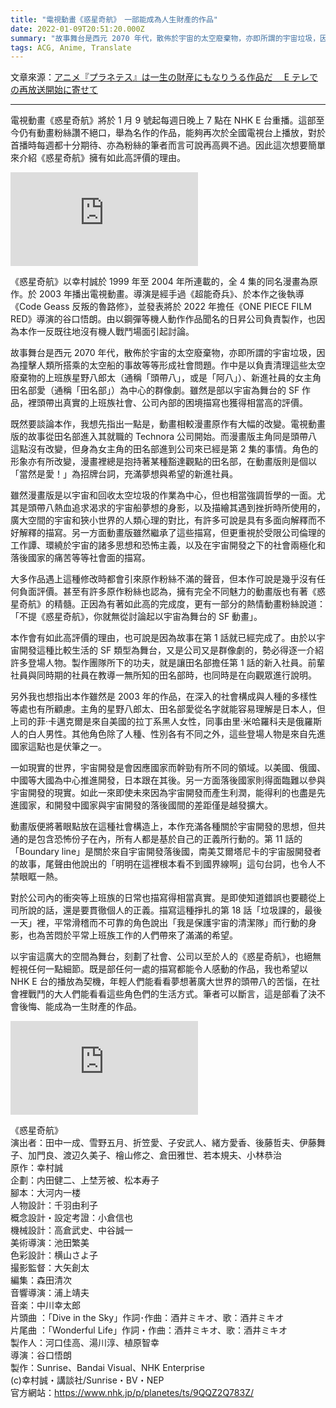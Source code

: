 ```yaml
---
title: "電視動畫《惑星奇航》　一部能成為人生財產的作品"
date: 2022-01-09T20:51:20.000Z
summary: "故事舞台是西元 2070 年代，散佈於宇宙的太空廢棄物，亦即所謂的宇宙垃圾，因為撞擊人類所搭乘的太空船的事故等等形成社會問題。作中是以負責清理這些太空廢棄物的上班族星野八郎太（通稱「頭帶八」，或是「阿八」）、新進社員的女主角田名部愛（通稱「田名部」）為中心的群像劇。"
tags: ACG, Anime, Translate
---
```


文章來源：[アニメ『プラネテス』は一生の財産にもなりうる作品だ　 E テレでの再放送開始に寄せて](https://realsound.jp/movie/2022/01/post-942340.html)

---

電視動畫《惑星奇航》將於 1 月 9 號起每週日晚上 7 點在 NHK E 台重播。這部至今仍有動畫粉絲讚不絕口，舉為名作的作品，能夠再次於全國電視台上播放，對於首播時每週都十分期待、亦為粉絲的筆者而言可說再高興不過。因此這次想要簡單來介紹《惑星奇航》擁有如此高評價的理由。

<iframe src="https://www.youtube.com/embed/en3Gg3k1y3Q" title="YouTube video player" frameborder="0" allow="accelerometer; autoplay; clipboard-write; encrypted-media; gyroscope; picture-in-picture" allowfullscreen></iframe>

《惑星奇航》以幸村誠於 1999 年至 2004 年所連載的，全 4 集的同名漫畫為原作。於 2003 年播出電視動畫。導演是經手過《超能奇兵》、於本作之後執導《Code Geass 反叛的魯路修》，並發表將於 2022 年擔任《ONE PIECE FILM RED》導演的谷口悟朗。由以鋼彈等機人動作作品聞名的日昇公司負責製作，也因為本作一反既往地沒有機人戰鬥場面引起討論。

故事舞台是西元 2070 年代，散佈於宇宙的太空廢棄物，亦即所謂的宇宙垃圾，因為撞擊人類所搭乘的太空船的事故等等形成社會問題。作中是以負責清理這些太空廢棄物的上班族星野八郎太（通稱「頭帶八」，或是「阿八」）、新進社員的女主角田名部愛（通稱「田名部」）為中心的群像劇。雖然是部以宇宙為舞台的 SF 作品，裡頭帶出真實的上班族社會、公司內部的困境描寫也獲得相當高的評價。

既然要談論本作，我想先指出一點是，動畫相較漫畫原作有大幅的改變。電視動畫版的故事從田名部進入其就職的 Technora 公司開始。而漫畫版主角同是頭帶八這點沒有改變，但身為女主角的田名部進到公司來已經是第 2 集的事情。角色的形象亦有所改變，漫畫裡總是抱持著某種豁達觀點的田名部，在動畫版則是個以「當然是愛！」為招牌台詞，充滿夢想與希望的新進社員。

雖然漫畫版是以宇宙和回收太空垃圾的作業為中心，但也相當強調哲學的一面。尤其是頭帶八熱血追求渴求的宇宙船夢想的身影，以及描繪其遇到挫折時所使用的，廣大空間的宇宙和狹小世界的人類心理的對比，有許多可說是具有多面向解釋而不好解釋的描寫。另一方面動畫版雖然繼承了這些描寫，但更重視於受限公司倫理的工作譚、環繞於宇宙的諸多思想和恐怖主義，以及在宇宙開發之下的社會兩極化和落後國家的痛苦等等社會面的描寫。

大多作品遇上這種修改時都會引來原作粉絲不滿的聲音，但本作可說是幾乎沒有任何負面評價。甚至有許多原作粉絲也認為，擁有完全不同魅力的動畫版也有著《惑星奇航》的精髓。正因為有著如此高的完成度，更有一部分的熱情動畫粉絲說道：「不提《惑星奇航》，你就無從討論起以宇宙為舞台的 SF 動畫」。

本作會有如此高評價的理由，也可說是因為故事在第 1 話就已經完成了。由於以宇宙開發這種比較生活的 SF 類型為舞台，又是公司又是群像劇的，勢必得逐一介紹許多登場人物。製作團隊所下的功夫，就是讓田名部擔任第 1 話的新入社員。前輩社員與同時期的社員在教導一無所知的田名部時，也同時是在向觀眾進行說明。

另外我也想指出本作雖然是 2003 年的作品，在深入的社會構成與人種的多樣性等處也有所顧慮。主角的星野八郎太、田名部愛從名字就能容易理解是日本人，但上司的菲‧卡邁克爾是來自美國的拉丁系黑人女性，同事由里‧米哈羅科夫是俄羅斯人的白人男性。其他角色除了人種、性別各有不同之外，這些登場人物是來自先進國家這點也是伏筆之一。

一如現實的世界，宇宙開發是會因應國家而幹勁有所不同的領域。以美國、俄國、中國等大國為中心推進開發，日本跟在其後。另一方面落後國家則得面臨難以參與宇宙開發的現實。如此一來即使未來因為宇宙開發而產生利潤，能得利的也盡是先進國家，和開發中國家與宇宙開發的落後國間的差距僅是越發擴大。

動畫版便將著眼點放在這種社會構造上，本作充滿各種關於宇宙開發的思想，但共通的是包含恐怖份子在內，所有人都是基於自己的正義所行動的。第 11 話的「Boundary line」是關於來自宇宙開發落後國，南美艾爾塔尼卡的宇宙服開發者的故事，尾聲由他說出的「明明在這裡根本看不到國界線啊」這句台詞，也令人不禁眼眶一熱。

對於公司內的衝突等上班族的日常也描寫得相當真實。是即使知道錯誤也要聽從上司所說的話，還是要貫徹個人的正義。描寫這種掙扎的第 18 話「垃圾課的，最後一天」裡，平常滑稽而不可靠的角色說出「我是保護宇宙的清潔隊」而行動的身影，也為苦悶於平常上班族工作的人們帶來了滿滿的希望。

以宇宙這廣大的空間為舞台，刻劃了社會、公司以至於人的《惑星奇航》，也絕無輕視任何一點細節。既是部任何一處的描寫都能令人感動的作品，我也希望以 NHK E 台的播放為契機，年輕人們能看看夢想著廣大世界的頭帶八的苦惱，在社會裡戰鬥的大人們能看看這些角色們的生活方式。筆者可以斷言，這是部看了決不會後悔、能成為一生財產的作品。

<iframe src="https://www.youtube.com/embed/nhDDD4ME_wc" title="YouTube video player" frameborder="0" allow="accelerometer; autoplay; clipboard-write; encrypted-media; gyroscope; picture-in-picture" allowfullscreen></iframe>

《惑星奇航》
<br/>演出者：田中一成、雪野五月、折笠愛、子安武人、緒方愛香、後藤哲夫、伊藤舞子、加門良、渡辺久美子、檜山修之、倉田雅世、若本規夫、小林恭治
<br/>原作：幸村誠
<br/>企劃：内田健二、上埜芳被、松本寿子
<br/>腳本：大河内一楼
<br/>人物設計：千羽由利子
<br/>概念設計・設定考證：小倉信也
<br/>機械設計：高倉武史、中谷誠一
<br/>美術導演：池田繁美
<br/>色彩設計：横山さよ子
<br/>撮影監督：大矢創太
<br/>編集：森田清次
<br/>音響導演：浦上靖夫
<br/>音楽：中川幸太郎
<br/>片頭曲 ：「Dive in the Sky」作詞･作曲：酒井ミキオ、歌：酒井ミキオ
<br/>片尾曲 ：「Wonderful Life」作詞・作曲：酒井ミキオ、歌：酒井ミキオ
<br/>製作人：河口佳高、湯川淳、植原智幸
<br/>導演：谷口悟朗
<br/>製作：Sunrise、Bandai Visual、NHK Enterprise
<br/>(c)幸村誠・講談社/Sunrise・BV・NEP
<br/>官方網站：https://www.nhk.jp/p/planetes/ts/9QQZ2Q783Z/
